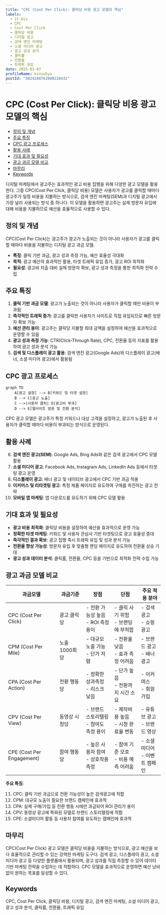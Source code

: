 ```yaml
---
title: "CPC (Cost Per Click): 클릭당 비용 광고 모델의 핵심"
labels:
  - it.biz
  - CPC
  - Cost Per Click
  - 클릭당 비용
  - 디지털 광고
  - 검색 엔진 마케팅
  - 소셜 미디어 광고
  - 광고 성과 분석
  - 클릭률
  - 전환율
  - 트래픽 유입
date: 2025-02-07
profileName: minsuhya
postId: "5024288762808228432"
---
```


# CPC (Cost Per Click): 클릭당 비용 광고 모델의 핵심

<!-- mtoc-start -->

- [정의 및 개념](#정의-및-개념)
- [주요 특징](#주요-특징)
- [CPC 광고 프로세스](#cpc-광고-프로세스)
- [활용 사례](#활용-사례)
- [기대 효과 및 필요성](#기대-효과-및-필요성)
- [광고 과금 모델 비교](#광고-과금-모델-비교)
- [마무리](#마무리)
- [Keywords](#keywords)

<!-- mtoc-end -->

디지털 마케팅에서 광고주는 효과적인 광고 비용 집행을 위해 다양한 광고 모델을 활용한다. 그중 CPC(Cost Per Click, 클릭당 비용) 모델은 사용자가 광고를 클릭할 때마다 광고주가 일정 비용을 지불하는 방식으로, 검색 엔진 마케팅(SEM)과 디지털 광고에서 가장 널리 사용되는 방식 중 하나다. 이 모델을 활용하면 광고주는 실제 방문자 유입에 대해 비용을 지불하므로 예산을 효율적으로 사용할 수 있다.

## 정의 및 개념

CPC(Cost Per Click)는 광고주가 광고가 노출되는 것이 아니라 사용자가 광고를 클릭할 때마다 비용을 지불하는 디지털 광고 과금 모델.

- **특징**: 클릭 기반 과금, 광고 성과 측정 가능, 예산 효율성 극대화
- **목적**: 광고 예산의 효과적인 활용, 타겟 트래픽 유입 증가, 광고 ROI 최적화
- **필요성**: 광고비 지출 대비 실제 방문자 확보, 광고 성과 측정을 통한 최적화 전략 수립

## 주요 특징

1. **클릭 기반 과금 모델**: 광고가 노출되는 것이 아니라 사용자가 클릭할 때만 비용이 부과됨
2. **즉각적인 트래픽 증가**: 광고를 클릭한 사용자가 사이트로 직접 유입되므로 빠른 방문자 확보 가능
3. **예산 관리 용이**: 광고주는 클릭당 지불할 최대 금액을 설정하여 예산을 효과적으로 운영할 수 있음
4. **광고 성과 측정 가능**: CTR(Click-Through Rate), CPC, 전환율 등의 지표를 활용하여 광고 성과 분석 가능
5. **검색 및 디스플레이 광고 활용**: 검색 엔진 광고(Google Ads)와 디스플레이 광고(배너, 소셜 미디어 광고)에서 활용됨

## CPC 광고 프로세스

```mermaid
graph TD
    A[광고 설정] --> B[키워드 및 타겟 설정]
    B --> C[광고 노출]
    C -->|사용자 클릭| D[광고비 부과]
    D --> E[웹사이트 방문 및 전환 분석]
```

CPC 광고 모델은 광고주가 특정 키워드나 대상 고객을 설정하고, 광고가 노출된 후 사용자가 클릭할 때마다 비용이 부과되는 방식으로 운영된다.

## 활용 사례

6. **검색 엔진 광고(SEM)**: Google Ads, Bing Ads와 같은 검색 광고에서 CPC 모델 활용
7. **소셜 미디어 광고**: Facebook Ads, Instagram Ads, LinkedIn Ads 등에서 타겟팅 광고 운영
8. **디스플레이 광고**: 배너 광고 및 네이티브 광고에서 CPC 기반 과금 적용
9. **이커머스 및 리타겟팅 광고**: 특정 제품 페이지로 유도하여 구매를 촉진하는 광고 전략
10. **모바일 앱 마케팅**: 앱 다운로드를 유도하기 위해 CPC 모델 활용

## 기대 효과 및 필요성

- **광고 비용 최적화**: 클릭당 비용을 설정하여 예산을 효과적으로 운영 가능
- **정확한 타겟 마케팅**: 키워드 및 사용자 관심사 기반 타겟팅으로 광고 효율성 증대
- **즉각적인 결과 확보**: 광고 집행 즉시 트래픽 유입 및 성과 분석 가능
- **전환율 향상 가능성**: 방문자 유입 후 맞춤형 랜딩 페이지로 유도하여 전환율 상승 기대
- **광고 성과 데이터 분석**: 클릭률, 전환율, CPC 등을 기반으로 최적화 전략 수립 가능

## 광고 과금 모델 비교

| 과금모델                  | 과금기준      | 장점                                      | 단점                                   | 주요 적용 분야                  |
| ------------------------- | ------------- | ----------------------------------------- | -------------------------------------- | ------------------------------- |
| CPC (Cost Per Click)      | 광고 클릭당   | - 전환 가능성 높음<br>- ROI 측정 용이     | - 클릭 사기 위험<br>- 브랜딩에 부적합  | - 검색광고<br>- 쇼핑광고        |
| CPM (Cost Per Mile)       | 노출 1000회당 | - 대규모 노출 가능<br>- 단가 저렴         | - 전환율 낮음<br>- 효과 측정 어려움    | - 브랜드 광고<br>- 배너광고     |
| CPA (Cost Per Action)     | 전환 행동당   | - 정확한 성과측정<br>- 리스크 낮음        | - 단가 높음<br>- 전환까지 시간 소요    | - 이커머스<br>- 회원가입        |
| CPV (Cost Per View)       | 동영상 시청당 | - 브랜드 스토리텔링<br>- 참여도 측정 용이 | - 제작비용 높음<br>- 시청 완료율 변동  | - 유튜브 광고<br>- 브랜드 영상  |
| CPE (Cost Per Engagement) | 참여 행동당   | - 높은 사용자 참여<br>- 상호작용 측정     | - 참여 기준 모호<br>- 비용 예측 어려움 | - 소셜미디어<br>- 이벤트 캠페인 |

**주요 특징**:

11. CPC: 클릭 기반 과금으로 전환 가능성이 높은 검색광고에 적합
12. CPM: 대규모 노출이 필요한 브랜드 캠페인에 효과적
13. CPA: 실제 구매/가입 등 전환 행동 시에만 과금되어 ROI 관리가 용이
14. CPV: 동영상 광고에 특화된 모델로 브랜드 스토리텔링에 적합
15. CPE: 소셜미디어 활동 등 사용자 참여를 유도하는 캠페인에 효과적

## 마무리

CPC(Cost Per Click) 광고 모델은 클릭당 비용을 지불하는 방식으로, 광고 예산을 보다 효율적으로 관리할 수 있는 강력한 마케팅 도구다. 검색 광고, 디스플레이 광고, 소셜 미디어 광고 등 다양한 플랫폼에서 활용되며, 광고 성과를 직접 측정할 수 있어 데이터 기반 마케팅 전략을 수립하는 데 적합하다. CPC 모델을 효과적으로 운영하면 예산 낭비 없이 원하는 목표를 달성할 수 있다.

## Keywords

CPC, Cost Per Click, 클릭당 비용, 디지털 광고, 검색 엔진 마케팅, 소셜 미디어 광고, 광고 성과 분석, 클릭률, 전환율, 트래픽 유입